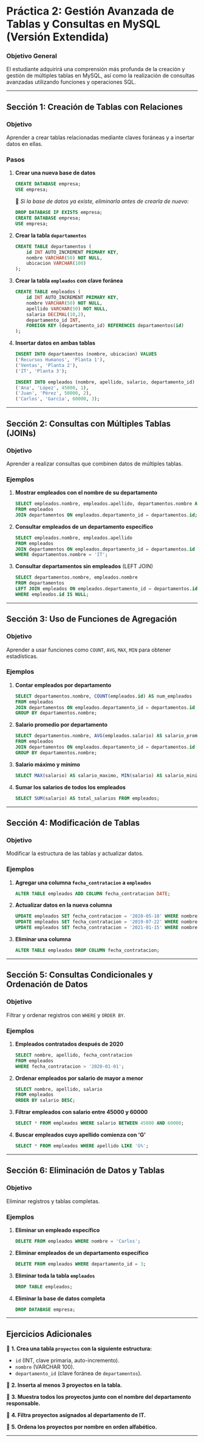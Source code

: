 # **Práctica 2: Gestión Avanzada de Tablas y Consultas en MySQL** (Versión Extendida)

### **Objetivo General**
El estudiante adquirirá una comprensión más profunda de la creación y gestión de múltiples tablas en MySQL, así como la realización de consultas avanzadas utilizando funciones y operaciones SQL.

---

## **Sección 1: Creación de Tablas con Relaciones**

### **Objetivo**  
Aprender a crear tablas relacionadas mediante claves foráneas y a insertar datos en ellas.

### **Pasos**  

1. **Crear una nueva base de datos**  
   ```sql
   CREATE DATABASE empresa;
   USE empresa;
   ```
   📌 *Si la base de datos ya existe, eliminarla antes de crearla de nuevo:*  
   ```sql
   DROP DATABASE IF EXISTS empresa;
   CREATE DATABASE empresa;
   USE empresa;
   ```

2. **Crear la tabla `departamentos`**  
   ```sql
   CREATE TABLE departamentos (
       id INT AUTO_INCREMENT PRIMARY KEY,
       nombre VARCHAR(50) NOT NULL,
       ubicacion VARCHAR(100)
   );
   ```

3. **Crear la tabla `empleados` con clave foránea**  
   ```sql
   CREATE TABLE empleados (
       id INT AUTO_INCREMENT PRIMARY KEY,
       nombre VARCHAR(50) NOT NULL,
       apellido VARCHAR(50) NOT NULL,
       salario DECIMAL(10,2),
       departamento_id INT,
       FOREIGN KEY (departamento_id) REFERENCES departamentos(id)
   );
   ```

4. **Insertar datos en ambas tablas**  
   ```sql
   INSERT INTO departamentos (nombre, ubicacion) VALUES 
   ('Recursos Humanos', 'Planta 1'),
   ('Ventas', 'Planta 2'),
   ('IT', 'Planta 3');

   INSERT INTO empleados (nombre, apellido, salario, departamento_id) VALUES 
   ('Ana', 'López', 45000, 1),
   ('Juan', 'Pérez', 50000, 2),
   ('Carlos', 'García', 60000, 3);
   ```

---

## **Sección 2: Consultas con Múltiples Tablas (JOINs)**

### **Objetivo**  
Aprender a realizar consultas que combinen datos de múltiples tablas.

### **Ejemplos**

1. **Mostrar empleados con el nombre de su departamento**  
   ```sql
   SELECT empleados.nombre, empleados.apellido, departamentos.nombre AS departamento
   FROM empleados
   JOIN departamentos ON empleados.departamento_id = departamentos.id;
   ```

2. **Consultar empleados de un departamento específico**  
   ```sql
   SELECT empleados.nombre, empleados.apellido 
   FROM empleados
   JOIN departamentos ON empleados.departamento_id = departamentos.id
   WHERE departamentos.nombre = 'IT';
   ```

3. **Consultar departamentos sin empleados** (LEFT JOIN)  
   ```sql
   SELECT departamentos.nombre, empleados.nombre 
   FROM departamentos
   LEFT JOIN empleados ON empleados.departamento_id = departamentos.id
   WHERE empleados.id IS NULL;
   ```

---

## **Sección 3: Uso de Funciones de Agregación**

### **Objetivo**  
Aprender a usar funciones como `COUNT`, `AVG`, `MAX`, `MIN` para obtener estadísticas.

### **Ejemplos**

1. **Contar empleados por departamento**  
   ```sql
   SELECT departamentos.nombre, COUNT(empleados.id) AS num_empleados
   FROM empleados
   JOIN departamentos ON empleados.departamento_id = departamentos.id
   GROUP BY departamentos.nombre;
   ```

2. **Salario promedio por departamento**  
   ```sql
   SELECT departamentos.nombre, AVG(empleados.salario) AS salario_promedio
   FROM empleados
   JOIN departamentos ON empleados.departamento_id = departamentos.id
   GROUP BY departamentos.nombre;
   ```

3. **Salario máximo y mínimo**  
   ```sql
   SELECT MAX(salario) AS salario_maximo, MIN(salario) AS salario_minimo FROM empleados;
   ```

4. **Sumar los salarios de todos los empleados**  
   ```sql
   SELECT SUM(salario) AS total_salarios FROM empleados;
   ```

---

## **Sección 4: Modificación de Tablas**

### **Objetivo**  
Modificar la estructura de las tablas y actualizar datos.

### **Ejemplos**

1. **Agregar una columna `fecha_contratacion` a `empleados`**  
   ```sql
   ALTER TABLE empleados ADD COLUMN fecha_contratacion DATE;
   ```

2. **Actualizar datos en la nueva columna**  
   ```sql
   UPDATE empleados SET fecha_contratacion = '2020-05-10' WHERE nombre = 'Ana';
   UPDATE empleados SET fecha_contratacion = '2019-07-22' WHERE nombre = 'Juan';
   UPDATE empleados SET fecha_contratacion = '2021-01-15' WHERE nombre = 'Carlos';
   ```

3. **Eliminar una columna**  
   ```sql
   ALTER TABLE empleados DROP COLUMN fecha_contratacion;
   ```

---

## **Sección 5: Consultas Condicionales y Ordenación de Datos**

### **Objetivo**  
Filtrar y ordenar registros con `WHERE` y `ORDER BY`.

### **Ejemplos**

1. **Empleados contratados después de 2020**  
   ```sql
   SELECT nombre, apellido, fecha_contratacion 
   FROM empleados 
   WHERE fecha_contratacion > '2020-01-01';
   ```

2. **Ordenar empleados por salario de mayor a menor**  
   ```sql
   SELECT nombre, apellido, salario 
   FROM empleados 
   ORDER BY salario DESC;
   ```

3. **Filtrar empleados con salario entre 45000 y 60000**  
   ```sql
   SELECT * FROM empleados WHERE salario BETWEEN 45000 AND 60000;
   ```

4. **Buscar empleados cuyo apellido comienza con 'G'**  
   ```sql
   SELECT * FROM empleados WHERE apellido LIKE 'G%';
   ```

---

## **Sección 6: Eliminación de Datos y Tablas**

### **Objetivo**  
Eliminar registros y tablas completas.

### **Ejemplos**

1. **Eliminar un empleado específico**  
   ```sql
   DELETE FROM empleados WHERE nombre = 'Carlos';
   ```

2. **Eliminar empleados de un departamento específico**  
   ```sql
   DELETE FROM empleados WHERE departamento_id = 3;
   ```

3. **Eliminar toda la tabla `empleados`**  
   ```sql
   DROP TABLE empleados;
   ```

4. **Eliminar la base de datos completa**  
   ```sql
   DROP DATABASE empresa;
   ```

---

## **Ejercicios Adicionales**

📌 **1. Crea una tabla `proyectos` con la siguiente estructura:**  
   - `id` (INT, clave primaria, auto-incremento).  
   - `nombre` (VARCHAR 100).  
   - `departamento_id` (clave foránea de `departamentos`).  

📌 **2. Inserta al menos 3 proyectos en la tabla.**  

📌 **3. Muestra todos los proyectos junto con el nombre del departamento responsable.**  

📌 **4. Filtra proyectos asignados al departamento de IT.**  

📌 **5. Ordena los proyectos por nombre en orden alfabético.**  

---
